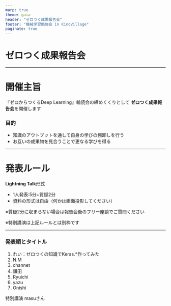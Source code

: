 ```yaml
---
marp: true
theme: gaia
header: "ゼロつく成果報告会"
footer: "機械学習勉強会 in KinoVillage"
paginate: true
---
```

# ゼロつく成果報告会
<!--
_class: lead
_paginate: false
_header: ""
_footer: ""
-->
---
# 開催主旨

『ゼロからつくるDeep Learning』輪読会の締めくくりとして
**ゼロつく成果報告会**を開催します


### 目的

* 知識のアウトプットを通して自身の学びの棚卸しを行う
* お互いの成果物を見合うことで更なる学びを得る


---

# 発表ルール

**Lightning Talk**形式
* 1人発表:5分+質疑2分
* 資料の形式は自由（何かは画面投影してください）

※質疑2分に収まらない場合は報告会後のフリー座談でご質問ください

※特別講演は上記ルールとは別枠です

---
### 発表順とタイトル

1. れい：ゼロつくの知識でKeras.*作ってみた
2. N.M
3. channet
4. 鎌田
5. Ryuichi
6. yazu
7. Onishi

特別講演 masuさん